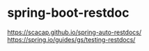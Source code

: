 # spring-boot-restdoc

https://scacap.github.io/spring-auto-restdocs/
https://spring.io/guides/gs/testing-restdocs/

